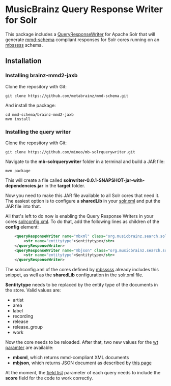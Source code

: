 # MusicBrainz Query Response Writer for Solr

This package includes a
[QueryResponseWriter](https://cwiki.apache.org/confluence/display/solr/Response+Writers)
for Apache Solr that will generate
[mmd-schema](https://github.com/metabrainz/mmd-schema) compliant responses
for Solr cores running on an [mbsssss](https://github.com/mineo/mbsssss) schema.

## Installation

### Installing brainz-mmd2-jaxb

Clone the repository with Git:

    git clone https://github.com/metabrainz/mmd-schema.git

And install the package:

    cd mmd-schema/brainz-mmd2-jaxb
    mvn install

### Installing the query writer

Clone the repository with Git:

    git clone https://github.com/mineo/mb-solrquerywriter.git

Navigate to the **mb-solrquerywriter** folder in a terminal and build a JAR
file:

    mvn package

This will create a file called
**solrwriter-0.0.1-SNAPSHOT-jar-with-dependencies.jar** in the **target** folder.

Now you need to make this JAR file available to all Solr cores that need it.
The easiest option is to configure a **sharedLib** in your
[solr.xml](https://cwiki.apache.org/confluence/display/solr/Format+of+solr.xml)
and put the JAR file into that.

All that's left to do now is enabling the Query Response Writers in your cores
[solrconfig.xml](https://cwiki.apache.org/confluence/display/solr/Configuring+solrconfig.xml).
To do that, add the following lines as children of the **config** element:

```xml
    <queryResponseWriter name="mbxml" class="org.musicbrainz.search.solrwriter.MBXMLWriter">
        <str name="entitytype">$entitytype</str>
    </queryResponseWriter>
    <queryResponseWriter name="mbjson" class="org.musicbrainz.search.solrwriter.MBJSONWriter">
        <str name="entitytype">$entitytype</str>
    </queryResponseWriter>
```

The solrconfig.xml of the cores defined by
[mbsssss](https://github.com/mineo/mbsssss) already includes this snippet, as
well as the **sharedLib** configuration in the solr.xml file.

**$entitytype** needs to be replaced by the entity type of the documents in the store.
Valid values are:

- artist
- area
- label
- recording
- release
- release_group
- work

Now the core needs to be reloaded.
After that, two new values for the 
[wt paramter](https://cwiki.apache.org/confluence/display/solr/Response+Writers)
are available:

- **mbxml**, which returns mmd-compliant XML documents
- **mbjson**, which returns JSON document as described by
  [this page](https://beta.musicbrainz.org/doc/Development/JSON_Web_Service)

At the moment, the
[field list](https://cwiki.apache.org/confluence/display/solr/Common+Query+Parameters#CommonQueryParameters-Thefl)
parameter of each query needs to include the **score** field for the code to
work correctly.
